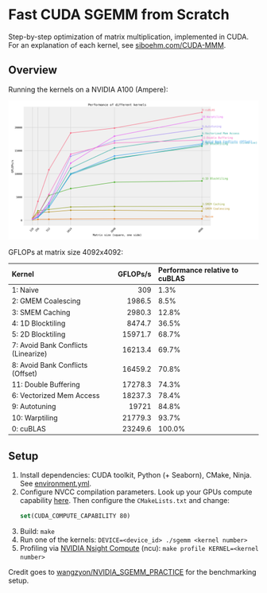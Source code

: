# Fast CUDA SGEMM from Scratch

Step-by-step optimization of matrix multiplication, implemented in CUDA.
For an explanation of each kernel, see [siboehm.com/CUDA-MMM](https://siboehm.com/articles/22/CUDA-MMM).

## Overview

Running the kernels on a NVIDIA A100 (Ampere):

![](benchmark_results.png)

GFLOPs at matrix size 4092x4092:
<!-- benchmark_results -->
| Kernel                              |   GFLOPs/s | Performance relative to cuBLAS   |
|:------------------------------------|-----------:|:---------------------------------|
| 1: Naive                            |      309   | 1.3%                             |
| 2: GMEM Coalescing                  |     1986.5 | 8.5%                             |
| 3: SMEM Caching                     |     2980.3 | 12.8%                            |
| 4: 1D Blocktiling                   |     8474.7 | 36.5%                            |
| 5: 2D Blocktiling                   |    15971.7 | 68.7%                            |
| 7: Avoid Bank Conflicts (Linearize) |    16213.4 | 69.7%                            |
| 8: Avoid Bank Conflicts (Offset)    |    16459.2 | 70.8%                            |
| 11: Double Buffering                |    17278.3 | 74.3%                            |
| 6: Vectorized Mem Access            |    18237.3 | 78.4%                            |
| 9: Autotuning                       |    19721   | 84.8%                            |
| 10: Warptiling                      |    21779.3 | 93.7%                            |
| 0: cuBLAS                           |    23249.6 | 100.0%                           |
<!-- benchmark_results -->

## Setup

1. Install dependencies: CUDA toolkit, Python (+ Seaborn), CMake, Ninja. See [environment.yml](environment.yml).
1. Configure NVCC compilation parameters. Look up your GPUs compute
   capability [here](https://developer.nvidia.com/cuda-gpus). Then configure the `CMakeLists.txt` and change:
    ```cmake
    set(CUDA_COMPUTE_CAPABILITY 80)
    ```
1. Build: `make`
1. Run one of the kernels: `DEVICE=<device_id> ./sgemm <kernel number>`
1. Profiling via [NVIDIA Nsight Compute](https://developer.nvidia.com/nsight-compute) (ncu): `make profile KERNEL=<kernel number>`

Credit goes to [wangzyon/NVIDIA_SGEMM_PRACTICE](https://github.com/wangzyon/NVIDIA_SGEMM_PRACTICE) for the benchmarking setup.